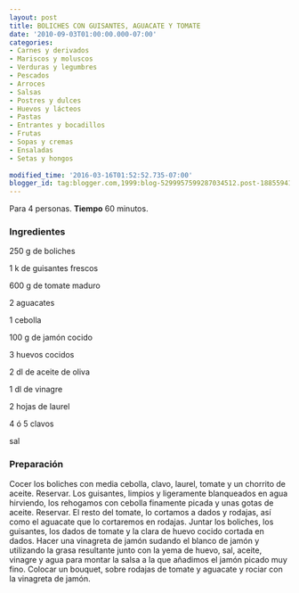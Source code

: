 ```yaml
---
layout: post
title: BOLICHES CON GUISANTES, AGUACATE Y TOMATE
date: '2010-09-03T01:00:00.000-07:00'
categories:
- Carnes y derivados
- Mariscos y moluscos
- Verduras y legumbres
- Pescados
- Arroces
- Salsas
- Postres y dulces
- Huevos y lácteos
- Pastas
- Entrantes y bocadillos
- Frutas
- Sopas y cremas
- Ensaladas
- Setas y hongos
 
modified_time: '2016-03-16T01:52:52.735-07:00'
blogger_id: tag:blogger.com,1999:blog-5299957599287034512.post-1885594100812094166
---
```


Para 4 personas.
<b>Tiempo</b> 60 minutos.

<h3>Ingredientes</h3>

250 g de boliches

1 k de guisantes frescos

600 g de tomate maduro

2 aguacates

1 cebolla

100 g de jamón cocido

3 huevos cocidos

2 dl de aceite de oliva

1 dl de vinagre

2 hojas de laurel

4 ó 5 clavos

sal

<h3>Preparación</h3>

Cocer los boliches con media cebolla, clavo, laurel, tomate y un chorrito de aceite. Reservar. Los guisantes, limpios y ligeramente blanqueados en agua hirviendo, los rehogamos con cebolla finamente picada y unas gotas de aceite. Reservar. El resto del tomate, lo cortamos a dados y rodajas, así como el aguacate que lo cortaremos en rodajas. Juntar los boliches, los guisantes, los dados de tomate y la clara de huevo cocido cortada en dados. Hacer una vinagreta de jamón sudando el blanco de jamón y utilizando la grasa resultante junto con la yema de huevo, sal, aceite, vinagre y agua para montar la salsa a la que añadimos el jamón picado muy fino. Colocar un bouquet, sobre rodajas de tomate y aguacate y rociar con la vinagreta de jamón.

